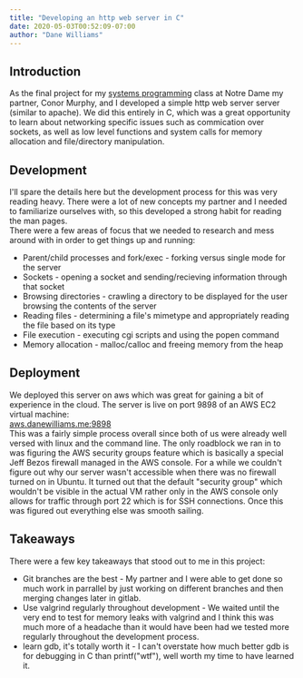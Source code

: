 ```yaml
---
title: "Developing an http web server in C"
date: 2020-05-03T00:52:09-07:00
author: "Dane Williams"
---
```


## Introduction

As the final project for my [systems programming](https://www3.nd.edu/~pbui/teaching/cse.20289.sp20/) class at Notre Dame my partner, Conor Murphy, and I developed a simple http web server server (similar to apache). 
We did this entirely in C, which was a great opportunity to learn about networking specific issues such as commication over sockets, as well as low level functions and system calls for memory allocation and file/directory manipulation. 

## Development

I'll spare the details here but the development process for this was very reading heavy. There were a lot of new concepts my partner and I needed to familiarize ourselves with, so this developed a strong habit for reading the man pages.  
There were a few areas of focus that we needed to research and mess around with in order to get things up and running:  
* Parent/child processes and fork/exec - forking versus single mode for the server
* Sockets - opening a socket and sending/recieving information through that socket
* Browsing directories - crawling a directory to be displayed for the user browsing the contents of the server
* Reading files - determining a file's mimetype and appropriately reading the file based on its type
* File execution - executing cgi scripts and using the popen command
* Memory allocation - malloc/calloc and freeing memory from the heap

## Deployment

We deployed this server on aws which was great for gaining a bit of experience in the cloud. The server is live on port 9898 of an AWS EC2 virtual machine:  
[aws.danewilliams.me:9898](http://aws.danewilliams.me:9898)  
This was a fairly simple process overall since both of us were already well versed with linux and the command line.
The only roadblock we ran in to was figuring the AWS security groups feature which is basically a special Jeff Bezos firewall managed in the AWS console. For a while we couldn't figure out why our server wasn't accessible when there was no firewall turned on in Ubuntu. 
It turned out that the default "security group" which wouldn't be visible in the actual VM rather only in the AWS console only allows for traffic through port 22 which is for SSH connections. 
Once this was figured out everything else was smooth sailing. 

## Takeaways

There were a few key takeaways that stood out to me in this project:
* Git branches are the best - My partner and I were able to get done so much work in parrallel by just working on different branches and then merging changes later in gitlab.
* Use valgrind regularly throughout development - We waited until the very end to test for memory leaks with valgrind and I think this was much more of a headache than it would have been had we tested more regularly throughout the development process. 
* learn gdb, it's totally worth it - I can't overstate how much better gdb is for debugging in C than printf("wtf"), well worth my time to have learned it.
